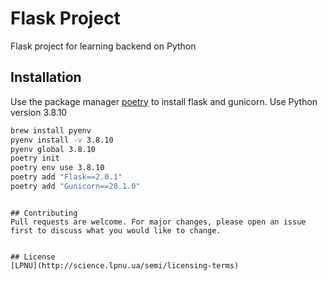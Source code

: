 # Flask Project

Flask project for learning backend on Python

## Installation

Use the package manager [poetry](https://python-poetry.org/) to install flask and gunicorn.
Use Python version 3.8.10

```bash
brew install pyenv
pyenv install -v 3.8.10
pyenv global 3.8.10
poetry init
poetry env use 3.8.10
poetry add "Flask==2.0.1"
poetry add "Gunicorn==20.1.0"


```

```

## Contributing
Pull requests are welcome. For major changes, please open an issue first to discuss what you would like to change.


## License
[LPNU](http://science.lpnu.ua/semi/licensing-terms)